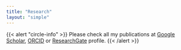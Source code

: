```yaml
---
title: "Research"
layout: "simple"
---
```



<!-- alert format copied from: 
https://raw.githubusercontent.com/AntoineSoetewey/antoinesoetewey.com/refs/heads/master/content/research.md  -->
{{< alert "circle-info" >}}
Please check all my publications at <a href="https://scholar.google.com/citations?user=ycACSr8AAAAJ" target="_blank" rel="noopener">Google Scholar</a>, <a href="https://orcid.org/0000-0003-4779-6459" target="_blank" rel="noopener">ORCID</a> or <a href="https://www.researchgate.net/profile/Antonio-Sousa-29" target="_blank" rel="noopener">ResearchGate</a> profile.
{{< /alert >}}

